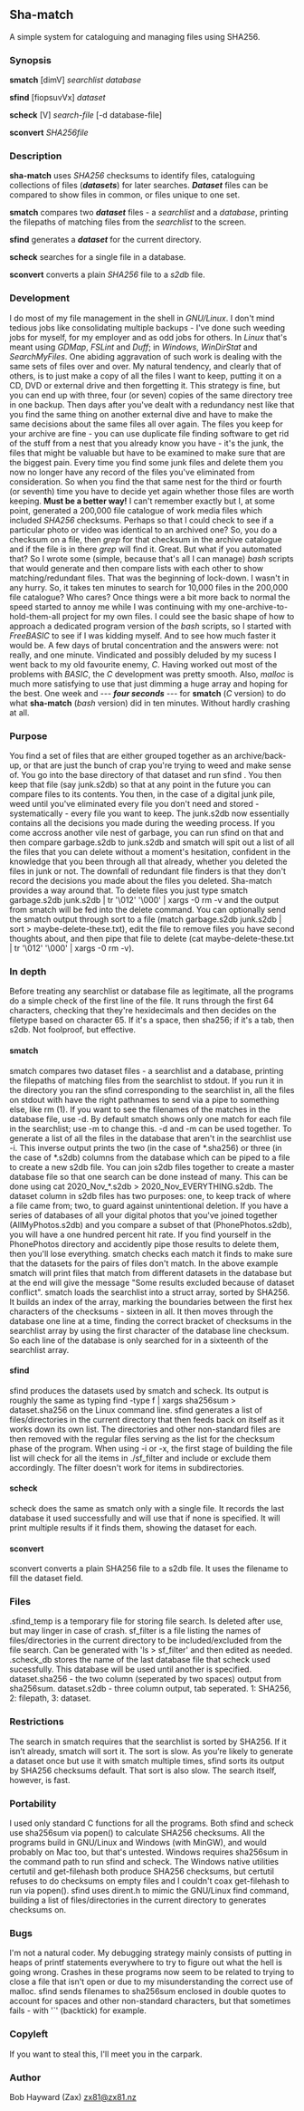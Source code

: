 ## Sha-match
A simple system for cataloguing and managing files using SHA256.

### Synopsis

__smatch__ [dimV] _searchlist database_

__sfind__ [fiopsuvVx] _dataset_

__scheck__ [V] _search-file_ [-d database-file]

__sconvert__ _SHA256file_

### Description
__sha-match__ uses _SHA256_ checksums to identify files, cataloguing collections of files (___datasets___) for later searches.  ___Dataset___ files can be compared to show files in common, or files unique to one set.

__smatch__ compares two ___dataset___ files - a _searchlist_ and a _database_, printing the filepaths of matching files from the _searchlist_ to the screen.

__sfind__ generates a ___dataset___ for the current directory.

__scheck__ searches for a single file in a database.

__sconvert__ converts a plain _SHA256_ file to a _s2db_ file.

### Development
I do most of my file management in the shell in _GNU/Linux_.  I don't mind tedious jobs like consolidating multiple backups - I've done such weeding jobs for myself, for my employer and as odd jobs for others.  In _Linux_ that's meant using _GDMap_, _FSLint_ and _Duff_; in _Windows_, _WinDirStat_ and _SearchMyFiles_.
One abiding aggravation of such work is dealing with the same sets of files over and over.  My natural tendency, and clearly that of others, is to just make a copy of all the files I want to keep, putting it on a CD, DVD or external drive and then forgetting it.  This strategy is fine, but you can end up with three, four (or seven) copies of the same directory tree in one backup.  Then days after you've dealt with a redundancy nest like that you find the same thing on another external dive and have to make the same decisions about the same files all over again.  The files you keep for your archive are fine - you can use duplicate file finding software to get rid of the stuff from a nest that you already know you have - it's the junk, the files that might be valuable but have to be examined to make sure that are the biggest pain.  Every time you find some junk files and delete them you now no longer have any record of the files you've eliminated from consideration.  So when you find the that same nest for the third or fourth (or seventh) time you have to decide yet again whether those files are worth keeping.  __Must be a better way!__
I can't remember exactly but I, at some point, generated a 200,000 file catalogue of work media files which included _SHA256_ checksums.  Perhaps so that I could check to see if a particular photo or video was identical to an archived one?  So, you do a checksum on a file, then _grep_ for that checksum in the archive catalogue and if the file is in there _grep_ will find it.  Great.  But what if you automated that?  So I wrote some (simple, because that's all I can manage) _bash_ scripts that would generate and then compare lists with each other to show matching/redundant files.  That was the beginning of lock-down.  I wasn't in any hurry.  So, it takes ten minutes to search for 10,000 files in the 200,000 file catalogue?  Who cares?  Once things were a bit more back to normal the speed started to annoy me while I was continuing with my one-archive-to-hold-them-all project for my own files.
I could see the basic shape of how to approach a dedicated program version of the _bash_ scripts, so I started with _FreeBASIC_ to see if I was kidding myself.  And to see how much faster it would be.  A few days of brutal concentration and the answers were: not really, and one minute.  Vindicated and possibly deluded by my sucess I went back to my old favourite enemy, _C_.  Having worked out most of the problems with _BASIC_, the _C_ development was pretty smooth.  Also, _malloc_ is much more satisfying to use that just dimming a huge array and hoping for the best.  One week and --- ___four seconds___ --- for __smatch__ (_C_ version) to do what __sha-match__ (_bash_ version) did in ten minutes.  Without hardly crashing at all.

### Purpose
You find a set of files that are either grouped together as an archive/back-up, or that are just the bunch of crap you're trying to weed and make sense of.  You go into the base directory of that dataset and run sfind <dataset name>.  You then keep that file (say junk.s2db) so that at any point in the future you can compare files to its contents.  You then, in the case of a digital junk pile, weed until you've eliminated every file you don't need and stored - systematically - every file you want to keep.  The junk.s2db now essentially contains all the decisions you made during the weeding process.  If you come accross another vile nest of garbage, you can run sfind on that and then compare garbage.s2db to junk.s2db and smatch will spit out a list of all the files that you can delete without a moment's hesitation, confident in the knowledge that you been through all that already, whether you deleted the files in junk or not.  The downfall of redundant file finders is that they don't record the decisions you made about the files you deleted.  Sha-match provides a way around that.  To delete files you just type smatch garbage.s2db junk.s2db | tr '\012' '\000' | xargs -0 rm -v and the output from smatch will be fed into the delete command.  You can optionally send the smatch output through sort to a file (match garbage.s2db junk.s2db | sort > maybe-delete-these.txt), edit the file to remove files you have second thoughts about, and then pipe that file to delete (cat maybe-delete-these.txt | tr '\012' '\000' | xargs -0 rm -v).
  
### In depth
Before treating any searchlist or database file as legitimate, all the programs do a simple check of the first line of the file.  It runs through the first 64 characters, checking that they're hexidecimals and then decides on the filetype based on character 65.  If it's a space, then sha256; if it's a tab, then s2db.  Not foolproof, but effective.

#### smatch
smatch compares two dataset files - a searchlist and a database, printing the filepaths of matching files from the searchlist to stdout.  If you run it in the directory you ran the sfind corresponding to the searchlist in, all the files on stdout with have the right pathnames to send via a pipe to something else, like rm (1).  If you want to see the filenames of the matches in the database file, use -d.  By default smatch shows only one match for each file in the searchlist; use -m to change this.  -d and -m can be used together.  To generate a list of all the files in the database that aren't in the searchlist use -i.  This inverse output prints the two (in the case of \*.sha256) or three (in the case of \*.s2db) columns from the database which can be piped to a file to create a new s2db file.  You can join s2db files together to create a master database file so that one search can be done instead of many.  This can be done using cat 2020_Nov_\*.s2db > 2020_Nov_EVERYTHING.s2db.
The dataset column in s2db files has two purposes: one, to keep track of where a file came from; two, to guard against unintentional deletion.  If you have a series of databases of all your digital photos that you've joined together (AllMyPhotos.s2db) and you compare a subset of that (PhonePhotos.s2db), you will have a one hundred percent hit rate.  If you find yourself in the PhonePhotos directory and accidently pipe those results to delete them, then you'll lose everything.  smatch checks each match it finds to make sure that the datasets for the pairs of files don't match.  In the above example smatch will print files that match from different datasets in the database but at the end will give the message "Some results excluded because of dataset conflict".
smatch loads the searchlist into a struct array, sorted by SHA256.  It builds an index of the array, marking the boundaries between the first hex characters of the checksums - sixteen in all.  It then moves through the database one line at a time, finding the correct bracket of checksums in the searchlist array by using the first character of the database line checksum.  So each line of the database is only searched for in a sixteenth of the searchlist array.

#### sfind
sfind produces the datasets used by smatch and scheck.  Its output is roughly the same as typing find -type f | xargs sha256sum > dataset.sha256 on the Linux command line.
sfind generates a list of files/directories in the current directory that then feeds back on itself as it works down its own list.  The directories and other non-standard files are then removed with the regular files serving as the list for the checksum phase of the program.  When using -i or -x, the first stage of building the file list will check for all the items in ./sf_filter and include or exclude them accordingly.  The filter doesn't work for items in subdirectories.

#### scheck
scheck does the same as smatch only with a single file.  It records the last database it used successfully and will use that if none is specified.  It will print multiple results if it finds them, showing the dataset for each.

#### sconvert
sconvert converts a plain SHA256 file to a s2db file.  It uses the filename to fill the dataset field.

### Files
.sfind_temp is a temporary file for storing file search.  Is deleted after use, but may linger in case of crash.
sf_filter is a file listing the names of files/directories in the current directory to be included/excluded from the file search.  Can be generated with 'ls  > sf_filter' and then edited as needed.
.scheck_db stores the name of the last database file that scheck used sucessfully.  This database will be used until another is specified.
dataset.sha256 - the two column (seperated by two spaces) output from sha256sum.
dataset.s2db - three column output, tab seperated.  1: SHA256, 2: filepath, 3: dataset.

### Restrictions
The search in smatch requires that the searchlist is sorted by SHA256.  If it isn’t already, smatch will sort it.  The sort is slow.  As you’re likely to generate a dataset once but use it with smatch multiple times, sfind sorts its output by SHA256 checksums default.  That sort is also slow.  The search itself, however, is fast.

### Portability
I used only standard C functions for all the programs.  Both sfind and scheck use sha256sum via popen() to calculate SHA256 checksums.
All the programs build in GNU/Linux and Windows (with MinGW), and would probably on Mac too, but that's untested.  Windows requires sha256sum in the command path to run sfind and scheck.  The Windows native utilities certutil and get-filehash both produce SHA256 checksums, but certutil refuses to do checksums on empty files and I couldn't coax get-filehash to run via popen().
sfind uses dirent.h to mimic the GNU/Linux find command, building a list of files/directories in the current directory to generates checksums on.

### Bugs
I'm not a natural coder.  My debugging strategy mainly consists of putting in heaps of printf statements everywhere to try to figure out what the hell is going wrong.  Crashes in these programs now seem to be related to trying to close a file that isn't open or due to my misunderstanding the correct use of malloc.  sfind sends filenames to sha256sum enclosed in double quotes to account for spaces and other non-standard characters, but that sometimes fails - with '\`' (backtick) for example.

### Copyleft
If you want to steal this, I'll meet you in the carpark.

### Author
Bob Hayward (Zax) zx81@zx81.nz
